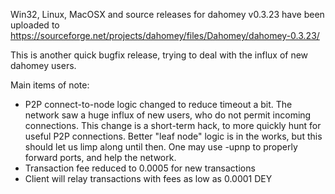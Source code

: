 Win32, Linux, MacOSX and source releases for dahomey v0.3.23 have been uploaded to
https://sourceforge.net/projects/dahomey/files/Dahomey/dahomey-0.3.23/

This is another quick bugfix release, trying to deal with the influx of new dahomey users.

Main items of note:

* P2P connect-to-node logic changed to reduce timeout a bit.  The network saw a huge influx of new users, who do not permit incoming connections.  This change is a short-term hack, to more quickly hunt for useful P2P connections.  Better "leaf node" logic is in the works, but this should let us limp along until then.  One may use -upnp to properly forward ports, and help the network.
* Transaction fee reduced to 0.0005 for new transactions
* Client will relay transactions with fees as low as 0.0001 DEY

